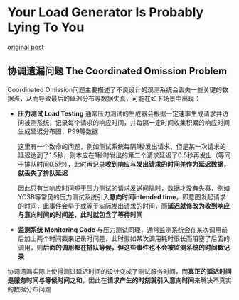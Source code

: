 # Your Load Generator Is Probably Lying To You

[original post](http://highscalability.com/blog/2015/10/5/your-load-generator-is-probably-lying-to-you-take-the-red-pi.html)

## 协调遗漏问题 The Coordinated Omission Problem

Coordinated Omission问题主要描述了不良设计的观测系统会丢失一些关键的数据点，从而导致最后的延迟分布等数据失真，可能在如下场景中出现：

- **压力测试 Load Testing**
  通常压力测试的生成器会根据一定速率生成请求并访问被测系统，记录每个请求的响应时间，并每隔一定时间收集积累的响应时间生成延迟分布图，P99等数据

  这里有一个致命的问题，例如测试系统每隔1秒发出请求，但是某一次请求的延迟达到了1.5秒，则本应在1秒时发出的第二个请求延迟了0.5秒再发出（等同于排队时间0.5秒），此时再记录**收到响应与发出请求的时间差作为延迟数据，就丢失了排队延迟**

  因此只有当响应时间短于压力测试的请求发送间隔时，数据才没有失真，例如YCSB等常见的压力测试系统引入**意向时间intended time**，即意图发起请求的时间，此事件会早于或等于实际发出请求的时间，而**延迟就修改为收到响应与意向时间的时间差，此时就包含了等待时间**

- **监测系统 Monitoring Code**
  与压力测试同理，通常监测系统会在某次调用前后加上两个时间戳来记录时间差，此时假如某次调用耗时很长而阻塞了后面的调用，则**后面的调用都在排队等候，但这些事件也不会被监测系统的时间戳记录**

协调遗漏实际上使得测试延迟时间的设计变成了测试服务时间，而**真正的延迟时间是服务时间与等候时间之和**，因此在**请求产生的时刻就引入意向时间**来解决不真实的数据分布问题

